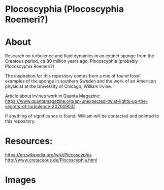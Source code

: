 # Plocoscyphia (Plocoscyphia Roemeri?)

# About

Research on turbulence and fluid dynamics in an extinct sponge from the Creatous period, ca 80 million years ago, Plocoscyphia (probably Plocoscyphia Roemeri?)

The inspiration for this repository comes from a mix of found fossil examples of the sponge in southern Sweden and the work of an American physicist at the University of Chicago, 
William Irvine. 

Article about Irvines work in Quanta Magazine:
https://www.quantamagazine.org/an-unexpected-twist-lights-up-the-secrets-of-turbulence-20200903/

If anything of significance is found, William will be contacted and pointed to this repository.

# Resources:
https://en.wikipedia.org/wiki/Plocoscyphia
http://www.cretaceous.de/Plocoscyphia.html

# Images
